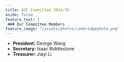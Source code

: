 ```yaml
---
title: ASC Committee 2024/25
aside: false
feature_text: |
 ### Our Committee Members
feature_image: "/assets/photos/cambridgephoto.png"
---
```


- **President:** George Wang
- **Secretary:** Isaac Biddlestone
- **Treasurer:** Jiayi Li

